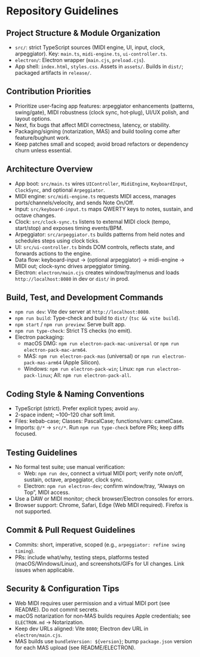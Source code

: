 # Repository Guidelines

## Project Structure & Module Organization
- `src/`: strict TypeScript sources (MIDI engine, UI, input, clock, arpeggiator). Key: `main.ts`, `midi-engine.ts`, `ui-controller.ts`.
- `electron/`: Electron wrapper (`main.cjs`, `preload.cjs`).
- App shell: `index.html`, `styles.css`. Assets in `assets/`. Builds in `dist/`; packaged artifacts in `release/`.

## Contribution Priorities
- Prioritize user-facing app features: arpeggiator enhancements (patterns, swing/gate), MIDI robustness (clock sync, hot‑plug), UI/UX polish, and layout options.
- Next, fix bugs that affect MIDI correctness, latency, or stability.
- Packaging/signing (notarization, MAS) and build tooling come after feature/bughunt work.
- Keep patches small and scoped; avoid broad refactors or dependency churn unless essential.

## Architecture Overview
- App boot: `src/main.ts` wires `UIController`, `MidiEngine`, `KeyboardInput`, `ClockSync`, and optional `Arpeggiator`.
- MIDI engine: `src/midi-engine.ts` requests MIDI access, manages ports/channels/velocity, and sends Note On/Off.
- Input: `src/keyboard-input.ts` maps QWERTY keys to notes, sustain, and octave changes.
- Clock: `src/clock-sync.ts` listens to external MIDI clock (tempo, start/stop) and exposes timing events/BPM.
- Arpeggiator: `src/arpeggiator.ts` builds patterns from held notes and schedules steps using clock ticks.
- UI: `src/ui-controller.ts` binds DOM controls, reflects state, and forwards actions to the engine.
- Data flow: keyboard-input → (optional arpeggiator) → midi-engine → MIDI out; clock-sync drives arpeggiator timing.
- Electron: `electron/main.cjs` creates window/tray/menus and loads `http://localhost:8080` in dev or `dist/` in prod.

## Build, Test, and Development Commands
- `npm run dev`: Vite dev server at `http://localhost:8080`.
- `npm run build`: Type-check and build to `dist/` (`tsc && vite build`).
- `npm start` / `npm run preview`: Serve built app.
- `npm run type-check`: Strict TS checks (no emit).
- Electron packaging:
  - macOS DMG: `npm run electron-pack-mac-universal` or `npm run electron-pack-mac-arm64`.
  - MAS: `npm run electron-pack-mas` (universal) or `npm run electron-pack-mas-arm64` (Apple Silicon).
  - Windows: `npm run electron-pack-win`; Linux: `npm run electron-pack-linux`; All: `npm run electron-pack-all`.

## Coding Style & Naming Conventions
- TypeScript (strict). Prefer explicit types; avoid `any`.
- 2-space indent; ~100–120 char soft limit.
- Files: kebab-case; Classes: PascalCase; functions/vars: camelCase.
- Imports: `@/*` → `src/*`. Run `npm run type-check` before PRs; keep diffs focused.

## Testing Guidelines
- No formal test suite; use manual verification:
  - Web: `npm run dev`, connect a virtual MIDI port; verify note on/off, sustain, octave, arpeggiator, clock sync.
  - Electron: `npm run electron-dev`; confirm window/tray, “Always on Top”, MIDI access.
- Use a DAW or MIDI monitor; check browser/Electron consoles for errors.
 - Browser support: Chrome, Safari, Edge (Web MIDI required). Firefox is not supported.

## Commit & Pull Request Guidelines
- Commits: short, imperative, scoped (e.g., `arpeggiator: refine swing timing`).
- PRs: include what/why, testing steps, platforms tested (macOS/Windows/Linux), and screenshots/GIFs for UI changes. Link issues when applicable.

## Security & Configuration Tips
- Web MIDI requires user permission and a virtual MIDI port (see README). Do not commit secrets.
- macOS notarization for non‑MAS builds requires Apple credentials; see `ELECTRON.md` → Notarization.
- Keep dev URLs aligned: Vite `8080`; Electron dev URL in `electron/main.cjs`.
 - MAS builds use `bundleVersion: ${version}`; bump `package.json` version for each MAS upload (see README/ELECTRON).
